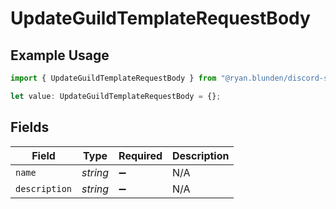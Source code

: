 # UpdateGuildTemplateRequestBody

## Example Usage

```typescript
import { UpdateGuildTemplateRequestBody } from "@ryan.blunden/discord-sdk/models/operations";

let value: UpdateGuildTemplateRequestBody = {};
```

## Fields

| Field              | Type               | Required           | Description        |
| ------------------ | ------------------ | ------------------ | ------------------ |
| `name`             | *string*           | :heavy_minus_sign: | N/A                |
| `description`      | *string*           | :heavy_minus_sign: | N/A                |